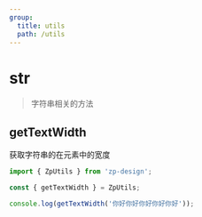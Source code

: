 ```yaml
---
group:
  title: utils
  path: /utils
---
```


# str

> 字符串相关的方法

## getTextWidth

获取字符串的在元素中的宽度

```ts
import { ZpUtils } from 'zp-design';

const { getTextWidth } = ZpUtils;

console.log(getTextWidth('你好你好你好你好你好'));
```
